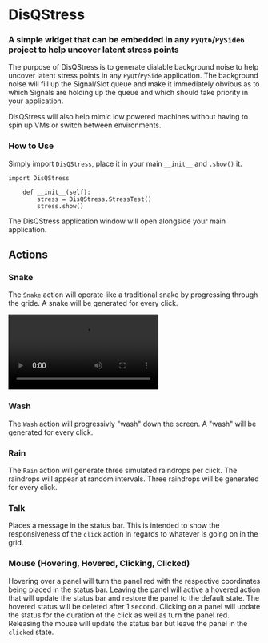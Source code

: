 # DisQStress
### A simple widget that can be embedded in any `PyQt6`/`PySide6` project to help uncover latent stress points

The purpose of DisQStress is to generate dialable background noise to help uncover latent stress points in any `PyQt`/`PySide` application. The background noise will fill up the Signal/Slot queue and make it immediately obvious as to which Signals are holding up the queue and which should take priority in your application.

DisQStress will also help mimic low powered machines without having to spin up VMs or switch between environments.


### How to Use
Simply import `DisQStress`, place it in your main `__init__` and `.show()` it.
```
import DisQStress

    def __init__(self):
        stress = DisQStress.StressTest()
        stress.show()
```
The DisQStress application window will open alongside your main application.


## Actions
### Snake
The `Snake` action will operate like a traditional snake by progressing through the gride. A snake will be generated for every click.

![](https://user-images.githubusercontent.com/12412157/195203916-5e21993c-c475-41cf-8d4a-0eb2c9d46ec4.mp4)

### Wash
The `Wash` action will progressivly "wash" down the screen. A "wash" will be generated for every click.
### Rain
The `Rain` action will generate three simulated raindrops per click. The raindrops will appear at random intervals. Three raindrops will be generated for every click.
### Talk
Places a message in the status bar. This is intended to show the responsiveness of the `click` action in regards to whatever is going on in the grid.
### Mouse (Hovering, Hovered, Clicking, Clicked)
Hovering over a panel will turn the panel red with the respective coordinates being placed in the status bar.
Leaving the panel will active a hovered action that will update the status bar and restore the panel to the default state. The hovered status will be deleted after 1 second.
Clicking on a panel will update the status for the duration of the click as well as turn the panel red. Releasing the mouse will update the status bar but leave the panel in the `clicked` state.

